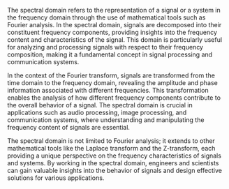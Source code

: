 The spectral domain refers to the representation of a signal or a system in the frequency domain through the use of mathematical tools such as Fourier analysis. In the spectral domain, signals are decomposed into their constituent frequency components, providing insights into the frequency content and characteristics of the signal. This domain is particularly useful for analyzing and processing signals with respect to their frequency composition, making it a fundamental concept in signal processing and communication systems.

In the context of the Fourier transform, signals are transformed from the time domain to the frequency domain, revealing the amplitude and phase information associated with different frequencies. This transformation enables the analysis of how different frequency components contribute to the overall behavior of a signal. The spectral domain is crucial in applications such as audio processing, image processing, and communication systems, where understanding and manipulating the frequency content of signals are essential.

The spectral domain is not limited to Fourier analysis; it extends to other mathematical tools like the Laplace transform and the Z-transform, each providing a unique perspective on the frequency characteristics of signals and systems. By working in the spectral domain, engineers and scientists can gain valuable insights into the behavior of signals and design effective solutions for various applications.